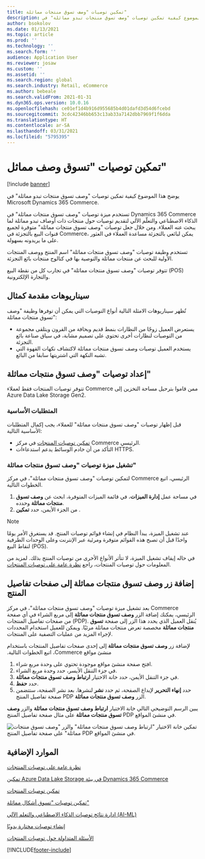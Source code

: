 ```yaml
---
title: تمكين توصيات "وصف تسوق منتجات مماثلة"
description: يوضح هذا الموضوع كيفية تمكين توصيات "وصف تسوق منتجات تبدو مماثلة" في Microsoft Dynamics 365 Commerce.
author: bsokolov
ms.date: 01/13/2021
ms.topic: article
ms.prod: ''
ms.technology: ''
ms.search.form: ''
audience: Application User
ms.reviewer: josaw
ms.custom: ''
ms.assetid: ''
ms.search.region: global
ms.search.industry: Retail, eCommerce
ms.author: bebeale
ms.search.validFrom: 2021-01-31
ms.dyn365.ops.version: 10.0.16
ms.openlocfilehash: ce01ef1d4b916d955685b4d01dafd3d54d6fcebd
ms.sourcegitcommit: 3cdc42346bb653c13ab33a7142dbb7969f1f6dda
ms.translationtype: HT
ms.contentlocale: ar-SA
ms.lasthandoff: 03/31/2021
ms.locfileid: "5795395"
---
```

# <a name="enable-shop-similar-description-recommendations"></a>تمكين توصيات "تسوق وصف مماثل"

[!include [banner](includes/banner.md)]

يوضح هذا الموضوع كيفية تمكين توصيات "وصف تسوق منتجات تبدو مماثلة" في Microsoft Dynamics 365 Commerce.

تستخدم ميزة توصيات "وصف تسوق منتجات مماثلة" في Dynamics 365 Commerce الذكاء الاصطناعي والتعلّم الآلي لتقديم توصيات حول منتجات ذات أوصاف تبدو مماثلة لما يبحث عنه العملاء. ومن خلال جعل توصيات "وصف تسوق منتجات مماثلة" متوفرة لجميع قنوات البيع بالتجزئة في Commerce، يمكن لبائعي بالتجزئة مساعدة العملاء في العثور على ما يريدونه بسهولة.

تستخدم وظيفة توصيات "وصف تسوق منتجات مماثلة" اسم المنتج ووصف المنتجات الأولية للبحث عن منتجات مماثلة والتوصية بها في كتالوج منتجات بائع التجزئة.

تتوفر توصيات "وصف تسوق منتجات مماثلة" في تجارب كل من نقطة البيع (POS) والتجارة الإلكترونية.

## <a name="example-scenarios"></a>سيناريوهات مقدمة كمثال

تُظهر سيناريوهات الامثلة التالية أنواع التوصيات التي يمكن أن توفرها وظيفة "وصف تسوق منتجات مماثلة":

- يستعرض العميل زوجًا من النظارات بنمط قديم وبحافة من القرون ويتلقى مجموعة من التوصيات لنظارات أخرى تحتوي على تصميم مشابة، في سياق صناعة بائع التجزئة.
- يستخدم العميل توصيات وصف تسوق منتجات مماثلة لاكتشاف نكهات القهوة التي تشبه النكهة التي اشتريتها سابقا من البائع.

## <a name="set-up-shop-similar-description-recommendations"></a>إعداد توصيات "وصف تسوق منتجات مماثلة"

تتوفر توصيات المنتجات فقط لعملاء Commerce ممن قاموا بترحيل مساحة التخزين إلى Azure Data Lake Storage Gen2.

### <a name="prerequisites"></a>المتطلبات الأساسية

قبل إظهار توصيات "وصف تسوق منتجات مماثلة" للعملاء، يجب إكمال المتطلبات الأساسية التالية:

- [تمكين توصيات المنتجات](enable-product-recommendations.md) في مركز Commerce الرئيسي.
- التأكد من أن خادم الوسائط يدعم استدعاءات HTTPS.

### <a name="turn-on-the-shop-similar-description-recommendations-feature"></a>تشغيل ميزة توصيات "وصف تسوق منتجات مماثلة"

لتمكين توصيات "وصف تسوق منتجات مماثلة"‬، في مركز Commerce الرئيسي، اتبع الخطوات التالية.

1. في مساحة عمل **إدارة الميزات**، في قائمة الميزات المتوفرة، ابحث عن **وصف تسوق منتجات مماثلة** وحدده.
1. من الجزء الأيمن، حدد **تمكين** .

> [!NOTE]
> عند تشغيل الميزة، يبدأ النظام في إنشاء قوائم توصيات المنتج. قد يستغرق الأمر يومًا واحدًا قبل أن تصبح هذه القوائم متوفرة ومرئية عبر الإنترنت وعلى الوحدات الطرفية لنقاط البيع (POS).‬
>
> في حاله إيقاف تشغيل الميزة، لا تتأثر الأنواع الأخرى من توصيات المنتج بذلك. لمزيد من المعلومات حول توصيات المنتجات، راجع [‏‫نظرة عامة على توصيات المنتجات‬](product-recommendations.md).

## <a name="add-a-shop-similar-description-button-to-product-details-pages"></a>إضافة زر وصف تسوق منتجات مماثلة إلى صفحات تفاصيل المنتج

بعد تشغيل ميزة توصيات "وصف تسوق منتجات مماثلة"‬، في مركز Commerce الرئيسي، يمكنك إضافة الزر **وصف تسوق منتجات مماثلة** إلى مربع الشراء في أي صفحة من صفحات تفاصيل المنتجات (PDP). يُنقل العميل الذي يحدد هذا الزر إلى صفحة **تسوق منتجات مماثلة** مخصصة تعرض منتجات مماثلة مرئيًا. ويمكن للعميل استخدام المحددات لإجراء المزيد من عمليات التصفية على المنتجات.

لإضافة زر **وصف تسوق منتجات مماثلة**‫ إلى إحدى صفحات تفاصيل المنتجات باستخدام منشئ مواقع Commerce، اتبع الخطوات التالية.

1. افتح صفحة منشئ مواقع موجودة تحتوي على وحدة مربع شراء.
1. في جزء التنقل الأيسر، حدد وحدة مربع الشراء.
1. في جزء التنقل الأيمن، حدد خانة الاختيار **ارتباط وصف تسوق منتجات مماثلة**.
1. حدد **حفظ**.
1. حدد **إنهاء التحرير** لإيداع الصفحة، ثم حدد **نشر** لنشرها. بعد نشر الصفحة، ستتضمن صفحة تفاصيل المنتج PDP الزر **وصف تسوق منتجات مماثلة**.

يبين الرسم التوضيحي التالي خانة الاختيار **ارتباط وصف تسوق منتجات مماثلة** والزر **وصف تسوق منتجات مماثلة** على مثال صفحة تفاصيل المنتج PDP في منشئ المواقع.

![تمكين خانة الاختيار "ارتباط وصف تسوق منتجات مماثلة" والزر "وصف تسوق منتجات مماثلة" على صفحة تفاصيل المنتج PDP في منشئ المواقع.](./media/ter_site_builder_buybox_button.png)

## <a name="additional-resources"></a>الموارد الإضافية

[نظرة عامة على توصيات المنتجات](product-recommendations.md)

[تمكين Azure Data Lake Storage في بيئة Dynamics 365 Commerce](enable-adls-environment.md)

[تمكين توصيات المنتجات](enable-product-recommendations.md)

[تمكين توصيات "تسوق أشكال مماثلة"](shop-similar-looks.md)

[إدارة نتائج توصيات الذكاء الاصطناعي والتعلم الآلي (AI-ML)](modify-product-recommendation-results.md)

[إنشاء توصيات مختارة يدويًا](create-editorial-recommendation-lists.md)

[الأسئلة المتداولة حول توصيات المنتجات](faq-recommendations.md)


[!INCLUDE[footer-include](../includes/footer-banner.md)]